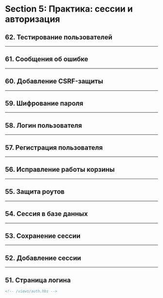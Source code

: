 # Section 5: Практика: сессии и авторизация

## 62. Тестирование пользователей

---

## 61. Сообщения об ошибке

---

## 60. Добавление CSRF-защиты

---

## 59. Шифрование пароля

---

## 58. Логин пользователя

---

## 57. Регистрация пользователя

---

## 56. Исправление работы корзины

---

## 55. Защита роутов

---

## 54. Сессия в базе данных

---

## 53. Сохранение сессии

---

## 52. Добавление сессии

---

## 51. Страница логина

```hbs
<!-- /views/auth.hbs -->
```